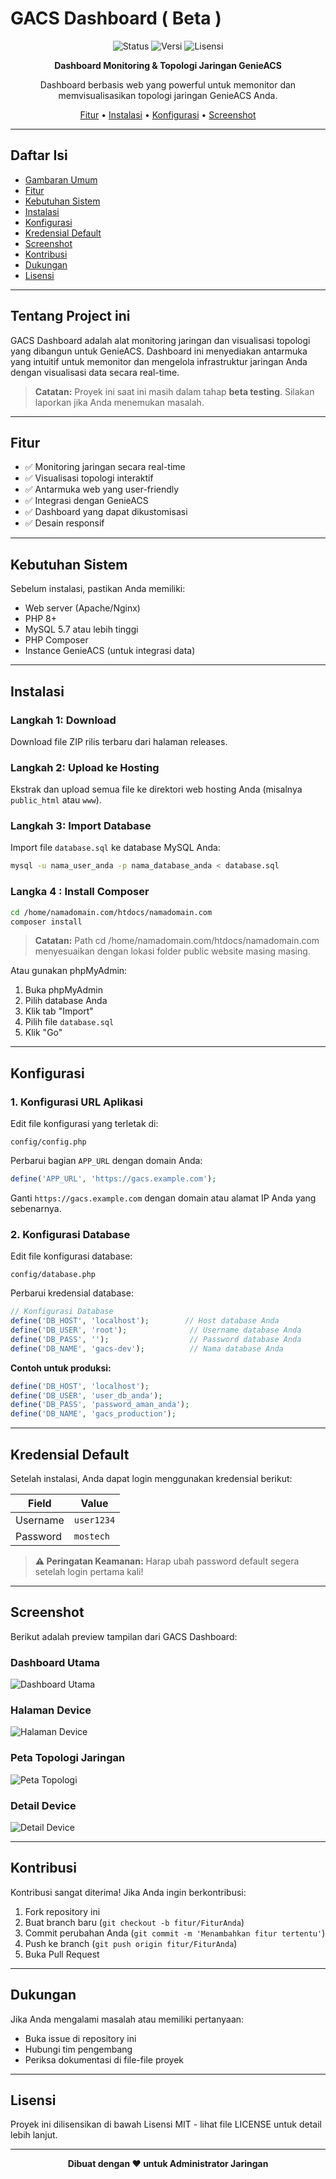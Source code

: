 # GACS Dashboard ( Beta )

<div align="center">

![Status](https://img.shields.io/badge/Status-Beta-yellow)
![Versi](https://img.shields.io/badge/Versi-1.0.0--beta-blue)
![Lisensi](https://img.shields.io/badge/Lisensi-MIT-green)

**Dashboard Monitoring & Topologi Jaringan GenieACS**

Dashboard berbasis web yang powerful untuk memonitor dan memvisualisasikan topologi jaringan GenieACS Anda.

[Fitur](#fitur) • [Instalasi](#instalasi) • [Konfigurasi](#konfigurasi) • [Screenshot](#screenshot)

</div>

---

## Daftar Isi

- [Gambaran Umum](#gambaran-umum)
- [Fitur](#fitur)
- [Kebutuhan Sistem](#kebutuhan-sistem)
- [Instalasi](#instalasi)
- [Konfigurasi](#konfigurasi)
- [Kredensial Default](#kredensial-default)
- [Screenshot](#screenshot)
- [Kontribusi](#kontribusi)
- [Dukungan](#dukungan)
- [Lisensi](#lisensi)

---

## Tentang Project ini

GACS Dashboard adalah alat monitoring jaringan dan visualisasi topologi yang dibangun untuk GenieACS. Dashboard ini menyediakan antarmuka yang intuitif untuk memonitor dan mengelola infrastruktur jaringan Anda dengan visualisasi data secara real-time.

> **Catatan:** Proyek ini saat ini masih dalam tahap **beta testing**. Silakan laporkan jika Anda menemukan masalah.

---

## Fitur

- ✅ Monitoring jaringan secara real-time
- ✅ Visualisasi topologi interaktif
- ✅ Antarmuka web yang user-friendly
- ✅ Integrasi dengan GenieACS
- ✅ Dashboard yang dapat dikustomisasi
- ✅ Desain responsif

---

## Kebutuhan Sistem

Sebelum instalasi, pastikan Anda memiliki:

- Web server (Apache/Nginx)
- PHP 8+
- MySQL 5.7 atau lebih tinggi
- PHP Composer
- Instance GenieACS (untuk integrasi data)

---

## Instalasi

### Langkah 1: Download

Download file ZIP rilis terbaru dari halaman releases.

### Langkah 2: Upload ke Hosting

Ekstrak dan upload semua file ke direktori web hosting Anda (misalnya `public_html` atau `www`).

### Langkah 3: Import Database

Import file `database.sql` ke database MySQL Anda:

```bash
mysql -u nama_user_anda -p nama_database_anda < database.sql
```

### Langka 4 : Install Composer
```bash
cd /home/namadomain.com/htdocs/namadomain.com
composer install
```
> **Catatan:** Path cd /home/namadomain.com/htdocs/namadomain.com menyesuaikan dengan lokasi folder public website masing masing.

Atau gunakan phpMyAdmin:
1. Buka phpMyAdmin
2. Pilih database Anda
3. Klik tab "Import"
4. Pilih file `database.sql`
5. Klik "Go"

---

## Konfigurasi

### 1. Konfigurasi URL Aplikasi

Edit file konfigurasi yang terletak di:

```
config/config.php
```

Perbarui bagian `APP_URL` dengan domain Anda:

```php
define('APP_URL', 'https://gacs.example.com');
```

Ganti `https://gacs.example.com` dengan domain atau alamat IP Anda yang sebenarnya.

### 2. Konfigurasi Database

Edit file konfigurasi database:

```
config/database.php
```

Perbarui kredensial database:

```php
// Konfigurasi Database
define('DB_HOST', 'localhost');        // Host database Anda
define('DB_USER', 'root');              // Username database Anda
define('DB_PASS', '');                  // Password database Anda
define('DB_NAME', 'gacs-dev');          // Nama database Anda
```

**Contoh untuk produksi:**

```php
define('DB_HOST', 'localhost');
define('DB_USER', 'user_db_anda');
define('DB_PASS', 'password_aman_anda');
define('DB_NAME', 'gacs_production');
```

---

## Kredensial Default

Setelah instalasi, Anda dapat login menggunakan kredensial berikut:

| Field    | Value        |
|----------|--------------|
| Username | `user1234`   |
| Password | `mostech`    |

> **⚠️ Peringatan Keamanan:** Harap ubah password default segera setelah login pertama kali!

---

## Screenshot

Berikut adalah preview tampilan dari GACS Dashboard:

### Dashboard Utama
![Dashboard Utama](./preview/dashboard.png)

### Halaman Device
![Halaman Device](./preview/device.png)

### Peta Topologi Jaringan
![Peta Topologi](./preview/map.png)

### Detail Device
![Detail Device](./preview/device%20detail.png)

---

## Kontribusi

Kontribusi sangat diterima! Jika Anda ingin berkontribusi:

1. Fork repository ini
2. Buat branch baru (`git checkout -b fitur/FiturAnda`)
3. Commit perubahan Anda (`git commit -m 'Menambahkan fitur tertentu'`)
4. Push ke branch (`git push origin fitur/FiturAnda`)
5. Buka Pull Request

---

## Dukungan

Jika Anda mengalami masalah atau memiliki pertanyaan:

- Buka issue di repository ini
- Hubungi tim pengembang
- Periksa dokumentasi di file-file proyek

---

## Lisensi

Proyek ini dilisensikan di bawah Lisensi MIT - lihat file LICENSE untuk detail lebih lanjut.

---

<div align="center">

**Dibuat dengan ❤️ untuk Administrator Jaringan**

</div>
